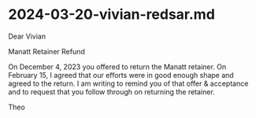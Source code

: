 # 2024-03-20-vivian-redsar.md

Dear Vivian

Manatt Retainer Refund

On December 4, 2023 you offered to return the Manatt retainer. On February 15, I agreed that our efforts were in good enough shape and agreed to the return. I am writing to remind you of that offer & acceptance and to request that you follow through on returning the retainer.

Theo


